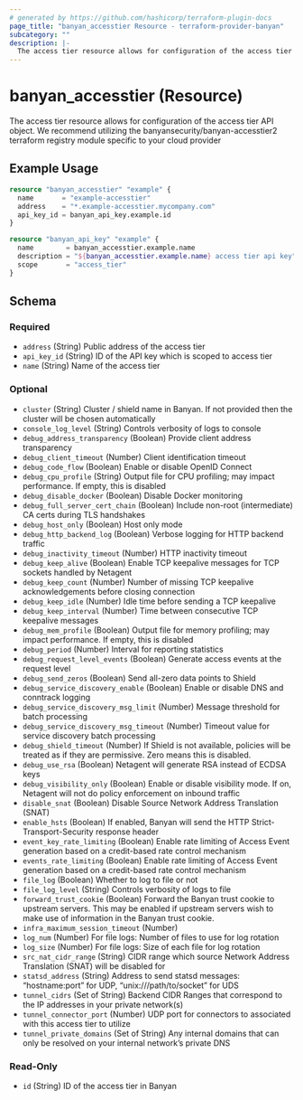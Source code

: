 ```yaml
---
# generated by https://github.com/hashicorp/terraform-plugin-docs
page_title: "banyan_accesstier Resource - terraform-provider-banyan"
subcategory: ""
description: |-
  The access tier resource allows for configuration of the access tier API object. We recommend utilizing the banyansecurity/banyan-accesstier2 terraform registry module specific to your cloud provider
---
```


# banyan_accesstier (Resource)

The access tier resource allows for configuration of the access tier API object. We recommend utilizing the banyansecurity/banyan-accesstier2 terraform registry module specific to your cloud provider

## Example Usage

```terraform
resource "banyan_accesstier" "example" {
  name       = "example-accesstier"
  address    = "*.example-accesstier.mycompany.com"
  api_key_id = banyan_api_key.example.id
}

resource "banyan_api_key" "example" {
  name        = banyan_accesstier.example.name
  description = "${banyan_accesstier.example.name} access tier api key"
  scope       = "access_tier"
}
```

<!-- schema generated by tfplugindocs -->
## Schema

### Required

- `address` (String) Public address of the access tier
- `api_key_id` (String) ID of the API key which is scoped to access tier
- `name` (String) Name of the access tier

### Optional

- `cluster` (String) Cluster / shield name in Banyan. If not provided then the cluster will be chosen automatically
- `console_log_level` (String) Controls verbosity of logs to console
- `debug_address_transparency` (Boolean) Provide client address transparency
- `debug_client_timeout` (Number) Client identification timeout
- `debug_code_flow` (Boolean) Enable or disable OpenID Connect
- `debug_cpu_profile` (String) Output file for CPU profiling; may impact performance. If empty, this is disabled
- `debug_disable_docker` (Boolean) Disable Docker monitoring
- `debug_full_server_cert_chain` (Boolean) Include non-root (intermediate) CA certs during TLS handshakes
- `debug_host_only` (Boolean) Host only mode
- `debug_http_backend_log` (Boolean) Verbose logging for HTTP backend traffic
- `debug_inactivity_timeout` (Number) HTTP inactivity timeout
- `debug_keep_alive` (Boolean) Enable TCP keepalive messages for TCP sockets handled by Netagent
- `debug_keep_count` (Number) Number of missing TCP keepalive acknowledgements before closing connection
- `debug_keep_idle` (Number) Idle time before sending a TCP keepalive
- `debug_keep_interval` (Number) Time between consecutive TCP keepalive messages
- `debug_mem_profile` (Boolean) Output file for memory profiling; may impact performance. If empty, this is disabled
- `debug_period` (Number) Interval for reporting statistics
- `debug_request_level_events` (Boolean) Generate access events at the request level
- `debug_send_zeros` (Boolean) Send all-zero data points to Shield
- `debug_service_discovery_enable` (Boolean) Enable or disable DNS and conntrack logging
- `debug_service_discovery_msg_limit` (Number) Message threshold for batch processing
- `debug_service_discovery_msg_timeout` (Number) Timeout value for service discovery batch processing
- `debug_shield_timeout` (Number) If Shield is not available, policies will be treated as if they are permissive. Zero means this is disabled.
- `debug_use_rsa` (Boolean) Netagent will generate RSA instead of ECDSA keys
- `debug_visibility_only` (Boolean) Enable or disable visibility mode. If on, Netagent will not do policy enforcement on inbound traffic
- `disable_snat` (Boolean) Disable Source Network Address Translation (SNAT)
- `enable_hsts` (Boolean) If enabled, Banyan will send the HTTP Strict-Transport-Security response header
- `event_key_rate_limiting` (Boolean) Enable rate limiting of Access Event generation based on a credit-based rate control mechanism
- `events_rate_limiting` (Boolean) Enable rate limiting of Access Event generation based on a credit-based rate control mechanism
- `file_log` (Boolean) Whether to log to file or not
- `file_log_level` (String) Controls verbosity of logs to file
- `forward_trust_cookie` (Boolean) Forward the Banyan trust cookie to upstream servers. This may be enabled if upstream servers wish to make use of information in the Banyan trust cookie.
- `infra_maximum_session_timeout` (Number)
- `log_num` (Number) For file logs: Number of files to use for log rotation
- `log_size` (Number) For file logs: Size of each file for log rotation
- `src_nat_cidr_range` (String) CIDR range which source Network Address Translation (SNAT) will be disabled for
- `statsd_address` (String) Address to send statsd messages: “hostname:port” for UDP, “unix:///path/to/socket” for UDS
- `tunnel_cidrs` (Set of String) Backend CIDR Ranges that correspond to the IP addresses in your private network(s)
- `tunnel_connector_port` (Number) UDP port for connectors to associated with this access tier to utilize
- `tunnel_private_domains` (Set of String) Any internal domains that can only be resolved on your internal network’s private DNS

### Read-Only

- `id` (String) ID of the access tier in Banyan


